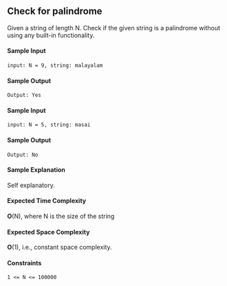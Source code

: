 ## **Check for palindrome**
Given a string of length N. Check if the given string is a palindrome without using any built-in functionality.

#### **Sample Input**
	input: N = 9, string: malayalam

#### **Sample Output**
	Output: Yes

#### **Sample Input**
	input: N = 5, string: masai

#### **Sample Output**
	Output: No

#### **Sample Explanation**
Self explanatory.

#### **Expected Time Complexity**
__O__(N), where N is the size of the string

#### **Expected Space Complexity**
__O__(1), i.e., constant space complexity.

#### **Constraints**
	1 <= N <= 100000